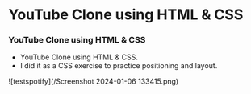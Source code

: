 # YouTube Clone using HTML & CSS

### YouTube Clone using HTML & CSS

- YouTube Clone using HTML & CSS.
- I did it as a CSS exercise to practice positioning and layout.

![testspotify](/Screenshot 2024-01-06 133415.png)
